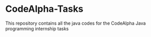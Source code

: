 # CodeAlpha-Tasks
This repository contains all the java codes for the CodeAlpha Java programming internship tasks
